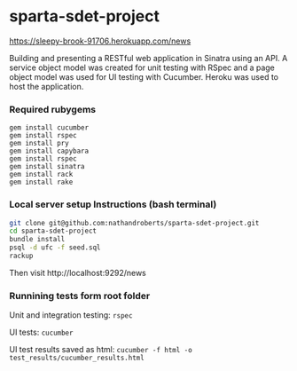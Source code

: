 # sparta-sdet-project

https://sleepy-brook-91706.herokuapp.com/news

Building and presenting a RESTful web application in Sinatra using an API. A service object model was created for unit testing with RSpec and a page object model was used for UI testing with Cucumber. Heroku was used to host the application.

### Required rubygems

```
gem install cucumber
gem install rspec
gem install pry
gem install capybara
gem install rspec
gem install sinatra
gem install rack
gem install rake
```

### Local server setup Instructions (bash terminal)
```bash
git clone git@github.com:nathandroberts/sparta-sdet-project.git
cd sparta-sdet-project
bundle install
psql -d ufc -f seed.sql
rackup
```
Then visit http://localhost:9292/news
### Runnining tests form root folder
Unit and integration testing: `rspec`

UI tests: `cucumber`

UI test results saved as html: `cucumber -f html -o test_results/cucumber_results.html`
